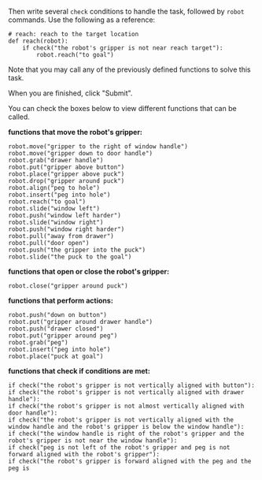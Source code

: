

Then write several `check` conditions to handle the task, followed by `robot` commands.
Use the following as a reference:

```
# reach: reach to the target location
def reach(robot):
    if check("the robot's gripper is not near reach target"):
        robot.reach("to goal")
```

Note that you may call any of the previously defined functions to solve this task.

When you are finished, click "Submit".

You can check the boxes below to view different functions that can be called.

__functions that move the robot's gripper:__

```
robot.move("gripper to the right of window handle")
robot.move("gripper down to door handle")
robot.grab("drawer handle")
robot.put("gripper above button")
robot.place("gripper above puck")
robot.drop("gripper around puck")
robot.align("peg to hole")
robot.insert("peg into hole")
robot.reach("to goal")
robot.slide("window left")
robot.push("window left harder")
robot.slide("window right")
robot.push("window right harder")
robot.pull("away from drawer")
robot.pull("door open")
robot.push("the gripper into the puck")
robot.slide("the puck to the goal")
```
__functions that open or close the robot's gripper:__

```
robot.close("gripper around puck")
```

__functions that perform actions:__

```
robot.push("down on button")
robot.put("gripper around drawer handle")
robot.push("drawer closed")
robot.put("gripper around peg")
robot.grab("peg")
robot.insert("peg into hole")
robot.place("puck at goal")
```
__functions that check if conditions are met:__

```
if check("the robot's gripper is not vertically aligned with button"):
if check("the robot's gripper is not vertically aligned with drawer handle"):
if check("the robot's gripper is not almost vertically aligned with door handle"):
if check("the robot's gripper is not vertically aligned with the window handle and the robot's gripper is below the window handle"):
if check("the window handle is right of the robot's gripper and the robot's gripper is not near the window handle"):
if check("peg is not left of the robot's gripper and peg is not forward aligned with the robot's gripper"):
if check("the robot's gripper is forward aligned with the peg and the peg is